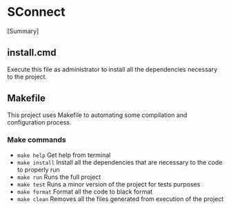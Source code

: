 # SConnect

[Summary]

## install.cmd

Execute this file as administrator to install all the dependencies necessary to the project.

## Makefile

This project uses Makefile to automating some compilation and configuration process.

### Make commands

- `make help` Get help from terminal
- `make install` Install all the dependencies that are necessary to the code to properly run
- `make run` Runs the full project
- `make test` Runs a minor version of the project for tests purposes
- `make format` Format all the code to black format
- `make clean` Removes all the files generated from execution of the project 
